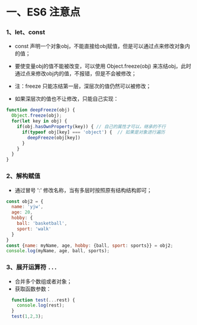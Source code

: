 # 一、ES6 注意点
### 1、let、const
- const 声明一个对象obj，不能直接给obj赋值，但是可以通过点来修改对象内的值；
- 要使变量obj的值不能被改变，可以使用 Object.freeze(obj) 来冻结obj，此时通过点来修改obj内的值，不报错，但是不会被修改；
- 注：freeze 只能冻结第一层，深层次的值仍然可以被修改；

- 如果深层次的值也不让修改，只能自己实现：
```js
function deepFreeze(obj) {
  Object.freeze(obj);
  for(let key in obj) {
    if(obj.hasOwnProperty(key)) { // 自己的属性才可以，继承的不行
      if(typeof obj[key] === 'object') {  // 如果是对象进行遍历
        deepFreeze(obj[key])
      }
    }
  }
} 
```

### 2、解构赋值
- 通过冒号 ':' 修改名称，当有多层时按照原有结构结构即可；
```js
const obj2 = {
  name: 'yjw',
  age: 20,
  hobby: {
    ball: 'basketball',
    sport: 'walk'
  }
}
const {name: myName, age, hobby: {ball, sport: sports}} = obj2;
console.log(myName, age, ball, sports);
```

### 3、展开运算符 `...`
- 合并多个数组或者对象；
- 获取函数参数：
```js
  function test(...rest) {
    console.log(rest);
  }
  test(1,2,3);
```